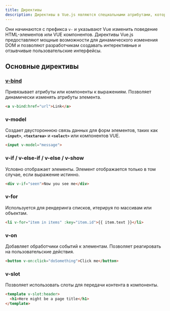 ```yaml
---
title: Директивы
description: Директивы в Vue.js являются специальными атрибутами, которые добавляют функциональность элементам DOM.
---
```


Они начинаются с префикса `v-` и указывают Vue изменить поведение HTML-элементов или VUE компонентов. 
Директивы Vue.js предоставляют мощные возможности для динамического изменения DOM и позволяют разработчикам создавать интерективные и отзывчивые пользовательские интерфейсы.

## Основные директивы

### [v-bind](./directives/v-bind)
Привязывает атрибуты или компоненты к выражениям. Позволяет динамически изменять атрибуты элемента.
   ```html
   <a v-bind:href="url">Link</a>
   ```

### v-model
Создает двустороннюю связь данных для форм элементов, таких как **`<input>`**, **`<textarea>`** и **`<select>`** или компонентов VUE.
   ```html
   <input v-model="message">
   ```

### v-if / v-else-if / v-else / v-show
Условно отображает элементы. Элемент отображается только в том случае, если выражение истинно.
   ```html
   <div v-if="seen">Now you see me</div>
   ```

### v-for
Используется для рендеринга списков, итерируя по массивам или объектам.
   ```html
   <li v-for="item in items" :key="item.id">{{ item.text }}</li>
   ```

### v-on
Добавляет обработчики событий к элементам. Позволяет реагировать на пользовательские действия.
   ```html
   <button v-on:click="doSomething">Click me</button>
   ```

### v-slot
Позволяет использовать слоты для передачи контента в компоненты.
   ```html
   <template v-slot:header>
     <h1>Here might be a page title</h1>
   </template>
   ```

